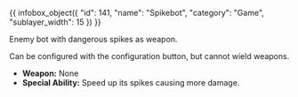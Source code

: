 {{ infobox_object({
	"id": 141,
	"name": "Spikebot",
	"category": "Game",
	"sublayer_width": 15
}) }}

Enemy bot with dangerous spikes as weapon.

Can be configured with the configuration button, but cannot wield weapons.

- **Weapon:** None
- **Special Ability:** Speed up its spikes causing more damage.

